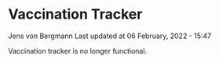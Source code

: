 Vaccination Tracker
================
Jens von Bergmann
Last updated at 06 February, 2022 - 15:47

Vaccination tracker is no longer functional.
